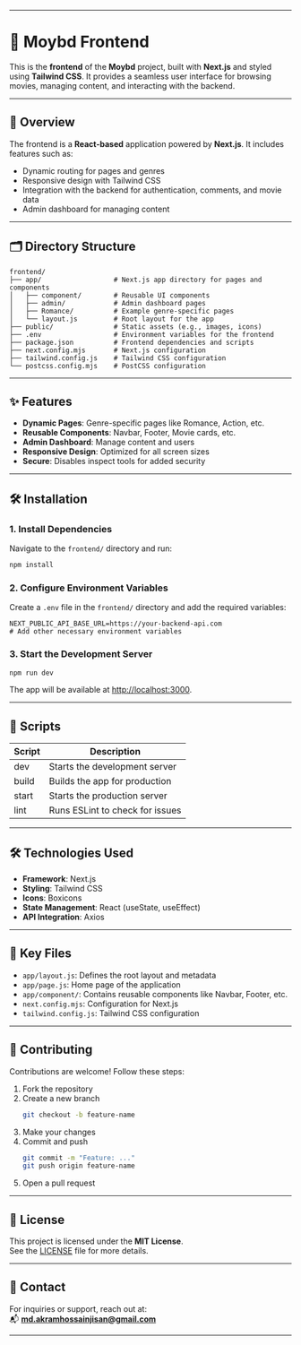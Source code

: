 
---

# 🎨 Moybd Frontend

This is the **frontend** of the **Moybd** project, built with **Next.js** and styled using **Tailwind CSS**. It provides a seamless user interface for browsing movies, managing content, and interacting with the backend.

---

## 📌 Overview

The frontend is a **React-based** application powered by **Next.js**. It includes features such as:

- Dynamic routing for pages and genres
- Responsive design with Tailwind CSS
- Integration with the backend for authentication, comments, and movie data
- Admin dashboard for managing content

---

## 🗂️ Directory Structure

```
frontend/
├── app/                  # Next.js app directory for pages and components
│   ├── component/        # Reusable UI components
│   ├── admin/            # Admin dashboard pages
│   ├── Romance/          # Example genre-specific pages
│   └── layout.js         # Root layout for the app
├── public/               # Static assets (e.g., images, icons)
├── .env                  # Environment variables for the frontend
├── package.json          # Frontend dependencies and scripts
├── next.config.mjs       # Next.js configuration
├── tailwind.config.js    # Tailwind CSS configuration
└── postcss.config.mjs    # PostCSS configuration
```

---

## ✨ Features

- **Dynamic Pages**: Genre-specific pages like Romance, Action, etc.
- **Reusable Components**: Navbar, Footer, Movie cards, etc.
- **Admin Dashboard**: Manage content and users
- **Responsive Design**: Optimized for all screen sizes
- **Secure**: Disables inspect tools for added security

---

## 🛠️ Installation

### 1. Install Dependencies

Navigate to the `frontend/` directory and run:

```bash
npm install
```

### 2. Configure Environment Variables

Create a `.env` file in the `frontend/` directory and add the required variables:

```
NEXT_PUBLIC_API_BASE_URL=https://your-backend-api.com
# Add other necessary environment variables
```

### 3. Start the Development Server

```bash
npm run dev
```

The app will be available at [http://localhost:3000](http://localhost:3000).

---

## 📜 Scripts

| Script | Description                     |
|--------|---------------------------------|
| dev    | Starts the development server   |
| build  | Builds the app for production   |
| start  | Starts the production server    |
| lint   | Runs ESLint to check for issues |

---

## 🛠️ Technologies Used

- **Framework**: Next.js
- **Styling**: Tailwind CSS
- **Icons**: Boxicons
- **State Management**: React (useState, useEffect)
- **API Integration**: Axios

---

## 📂 Key Files

- `app/layout.js`: Defines the root layout and metadata
- `app/page.js`: Home page of the application
- `app/component/`: Contains reusable components like Navbar, Footer, etc.
- `next.config.mjs`: Configuration for Next.js
- `tailwind.config.js`: Tailwind CSS configuration

---

## 🤝 Contributing

Contributions are welcome! Follow these steps:

1. Fork the repository
2. Create a new branch  
   ```bash
   git checkout -b feature-name
   ```
3. Make your changes
4. Commit and push  
   ```bash
   git commit -m "Feature: ..."
   git push origin feature-name
   ```
5. Open a pull request

---

## 📝 License

This project is licensed under the **MIT License**.  
See the [LICENSE](./LICENSE) file for more details.

---

## 📧 Contact

For inquiries or support, reach out at:  
📬 **md.akramhossainjisan@gmail.com**

---

